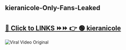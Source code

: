 
 ## kieranicole-Only-Fans-Leaked

# <h2><a href="https://clipsfans.com/kieranicole&ref=git">🔗 Click to LINKS ⏩⏩ 👉 🟢 kieranicole </a></h2>

<a href="https://clipsfans.com/kieranicole&ref=git" rel="nofollow" data-target="animated-image.originalLink"><img src="https://i.ibb.co.com/xMMVF88/686577567.gif" alt="Viral Video Original" style="max-width: 100%; display: inline-block;" data-target="animated-image.originalImage"></a>

